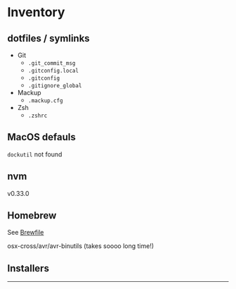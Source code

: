 # Inventory

## dotfiles / symlinks

* Git
    - `.git_commit_msg`
    - `.gitconfig.local`
    - `.gitconfig`
    - `.gitignore_global`
* Mackup
    - `.mackup.cfg`
* Zsh
    - `.zshrc`


## MacOS defauls

`dockutil` not found

## nvm

v0.33.0

## Homebrew

See [Brewfile](Brewfile)

osx-cross/avr/avr-binutils (takes soooo long time!)

## Installers


-----
